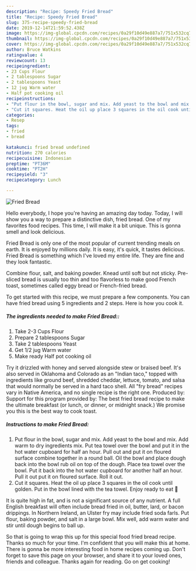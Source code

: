 ```yaml
---
description: "Recipe: Speedy Fried Bread"
title: "Recipe: Speedy Fried Bread"
slug: 375-recipe-speedy-fried-bread
date: 2019-12-14T21:59:52.438Z
image: https://img-global.cpcdn.com/recipes/0a29f10d49e887a7/751x532cq70/fried-bread-recipe-main-photo.jpg
thumbnail: https://img-global.cpcdn.com/recipes/0a29f10d49e887a7/751x532cq70/fried-bread-recipe-main-photo.jpg
cover: https://img-global.cpcdn.com/recipes/0a29f10d49e887a7/751x532cq70/fried-bread-recipe-main-photo.jpg
author: Bruce Watkins
ratingvalue: 4
reviewcount: 13
recipeingredient:
- 23 Cups Flour
- 2 tablespoons Sugar
- 2 tablespoons Yeast
- 12 jug Warm water
- Half pot cooking oil
recipeinstructions:
- "Put flour in the bowl, sugar and mix. Add yeast to the bowl and mix. Add warm to dry ingredients mix. Put tea towel over the bowl and put it in the hot water cupboard for half an hour. Pull out and put it on floured surface combine together in a round ball. Oil the bowl and place dough back into the bowl rub oil on top of the dough. Place tea towel over the bowl. Put it back into the hot water cupboard for another half an hour. Pull it out put it on floured surface. Roll it out."
- "Cut it squares. Heat the oil up place 3 squares in the oil cook until golden. Put in the bowl lined with the tea towel. Enjoy ready to eat 🍞"
categories:
- Resep
tags:
- fried
- bread

katakunci: fried bread undefined
nutrition: 270 calories
recipecuisine: Indonesian
preptime: "PT36M"
cooktime: "PT2H"
recipeyield: "3"
recipecategory: Lunch

---
```



![Fried Bread](https://img-global.cpcdn.com/recipes/0a29f10d49e887a7/751x532cq70/fried-bread-recipe-main-photo.jpg)

Hello everybody, I hope you're having an amazing day today. Today, I will show you a way to prepare a distinctive dish, fried bread. One of my favorites food recipes. This time, I will make it a bit unique. This is gonna smell and look delicious.

Fried Bread is only one of the most popular of current trending meals on earth. It is enjoyed by millions daily. It is easy, it's quick, it tastes delicious. Fried Bread is something which I've loved my entire life. They are fine and they look fantastic.

Combine flour, salt, and baking powder. Knead until soft but not sticky. Pre-sliced bread is usually too thin and too flavorless to make good French toast, sometimes called eggy bread or French-fried bread.


To get started with this recipe, we must prepare a few components. You can have fried bread using 5 ingredients and 2 steps. Here is how you cook it.

##### The ingredients needed to make Fried Bread::

1. Take 2-3 Cups Flour
1. Prepare 2 tablespoons Sugar
1. Take 2 tablespoons Yeast
1. Get 1/2 jug Warm water
1. Make ready Half pot cooking oil


Try it drizzled with honey and served alongside stew or braised beef. It&#39;s also served in Oklahoma and Colorado as an &#34;Indian taco,&#34; topped with ingredients like ground beef, shredded cheddar, lettuce, tomato, and salsa that would normally be served in a hard taco shell. All &#34;fry bread&#34; recipes vary in Native America, and no single recipe is the right one. Produced by: Support for this program provided by: The best fried bread recipe to make the ultimate breakfast (or lunch, or dinner, or midnight snack.) We promise you this is the best way to cook toast. 

##### Instructions to make Fried Bread:

1. Put flour in the bowl, sugar and mix. Add yeast to the bowl and mix. Add warm to dry ingredients mix. Put tea towel over the bowl and put it in the hot water cupboard for half an hour. Pull out and put it on floured surface combine together in a round ball. Oil the bowl and place dough back into the bowl rub oil on top of the dough. Place tea towel over the bowl. Put it back into the hot water cupboard for another half an hour. Pull it out put it on floured surface. Roll it out.
1. Cut it squares. Heat the oil up place 3 squares in the oil cook until golden. Put in the bowl lined with the tea towel. Enjoy ready to eat 🍞


It is quite high in fat, and is not a significant source of any nutrient. A full English breakfast will often include bread fried in oil, butter, lard, or bacon drippings. In Northern Ireland, an Ulster fry may include fried soda farls. Put flour, baking powder, and salt in a large bowl. Mix well, add warm water and stir until dough begins to ball up. 

So that is going to wrap this up for this special food fried bread recipe. Thanks so much for your time. I'm confident that you will make this at home. There is gonna be more interesting food in home recipes coming up. Don't forget to save this page on your browser, and share it to your loved ones, friends and colleague. Thanks again for reading. Go on get cooking!

